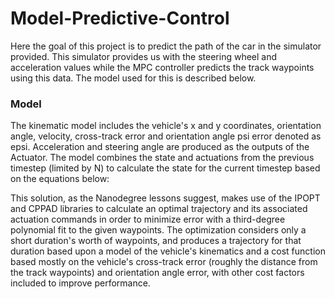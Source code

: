 # Model-Predictive-Control

Here the goal of this project is to predict the path of the car in the simulator provided. This simulator provides us with the steering wheel and acceleration values while the MPC controller predicts the track waypoints using this data. The model used for this is described below.
### Model 
The kinematic model includes the vehicle's x and y coordinates, orientation angle, velocity, cross-track error and orientation angle psi error denoted as epsi. Acceleration and steering angle are produced as the outputs of the Actuator. The model combines the state and actuations from the previous timestep (limited by N) to calculate the state for the current timestep based on the equations below:




This solution, as the Nanodegree lessons suggest, makes use of the IPOPT and CPPAD libraries to calculate an optimal trajectory and its associated actuation commands in order to minimize error with a third-degree polynomial fit to the given waypoints. The optimization considers only a short duration's worth of waypoints, and produces a trajectory for that duration based upon a model of the vehicle's kinematics and a cost function based mostly on the vehicle's cross-track error (roughly the distance from the track waypoints) and orientation angle error, with other cost factors included to improve performance.
